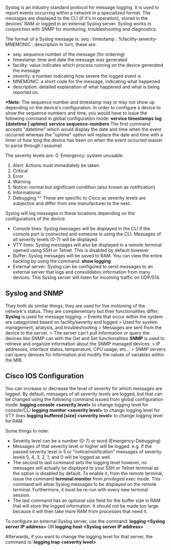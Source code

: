 Syslog is an industry standard protocol for message logging. It is used to report events occurring within a network in a specialized format. The messages are displayed to the CLI (if it's in operation), stored in the devices' RAM or logged in an external Syslog server. Syslog works in conjunction with SNMP for monitoring, troubleshooting and diagnostics.

The format of a Syslog message is:
	seq : timestamp : %facility-severity-MNEMONIC : description
In turn, these are:
- seq: sequence number of the message (for ordering)
- timestamp: time and date the message was generated
- facility: value indicates which process running on the device generated the message
- severity: a number indicating how severe the logged event is
- MNEMONIC: a short code for the message, indicating what happened
- description: detailed explanation of what happened and what is being reported on.

**\*Note:** The sequence number and timestamp may or may not show up depending on the device's configuration. In order to configure a device to show the sequence numbers and time, you would have to issue the following command in global configuration mode:
	**service timestamps log {datetime | uptime}**
	**service sequence-numbers**
The first command accepts "datetime" which would display the date and time when the event occurred whereas the "uptime" option will replace the date and time with a timer of how long the device has been on when the event occurred (easier to parse through I assume)  

The severity levels are:
0. Emergency: system unusable.
1. Alert: Actions must immediately be taken 
2. Critical
3. Error
4. Warning
5. Notice: normal but significant condition (also known as notification)
6. Informational
7. Debugging
^^ These are specific to Cisco as severity levels are subjective and differ from one manufacturer to the next.

Syslog will log messages in these locations depending on the configurations of the device:
- Console lines: Syslog messages will be displayed in the CLI if the console port is connected and someone is using the CLI. Messages of all severity levels (0-7) will be displayed.
- VTY lines: Syslog messages will also be displayed in a remote terminal opened using SSH or Telnet. This is disabled by default however
- Buffer: Syslog messages will be saved to RAM. You can view the entire backlog by using the command: **show logging**
- External server: Syslog can be configured to send messages to an external server that logs and consolidates information from many devices. This Syslog server will listen for incoming traffic on UDP/514.
## Syslog and SNMP
They both do similar things; they are used for live motioning of the network's status. They are complementary but their functionalities differ;
	**Syslog** is used for message logging:
		> Events that occur within the system are categorized based on facility/severity and logged
		> Used for system management, analysis, and troubleshooting
		> Messages are sent from the device to the server.
		> The server can't pull information or query the devices like SNMP can with the Get and Set functionalities
	**SNMP** is used to retrieve and organize information about the SNMP managed devices:
		> IP addresses, interface status, temperature, CPU usage, etc...
		> SNMP servers can query devices for information and modify the values of variables within the MIB.
## Cisco IOS Configuration
You can increase or decrease the level of severity for which messages are logged. By default, messages of all severity levels are logged, but that can be changed using the following command issued from global configuration mode:
	**logging console <severity level\>** to change logging level for console/CLI
	**logging monitor <severity level\>** to change logging level for VTY lines
	**logging buffered \[size\] <severity level\>** to change logging level for RAM

Some things to note:
- Severity level can be a number (0-7) or word (Emergency-Debugging)
- Messages of that severity level or higher will be logged. e.g. if the passed severity level is 5 or "notice/notification" messages of severity levels 5, 4, 3, 2, 1, and 0 will be logged as well.
- The second to last command sets the logging level however, no messages will actually be displayed to your SSH or Telnet terminal as the option is disabled by default. To enable it, from the remote terminal, issue the command **terminal monitor** from *privileged exec* mode. This command will allow Syslog messages to be displayed on the remote terminal. Furthermore, it must be re-run with every new terminal session.
- The last command has an optional size field for the buffer size in RAM that will store the logged information. It should not be made too large because it will then take more RAM from processes that need it.

To configure an external Syslog server, use the command:
	**logging <Syslog server IP address\>** OR
	**logging host <Syslog server IP address\>** 

Afterwards, if you want to change the logging level for that server, the command is:
	**logging trap <severity level\>**

